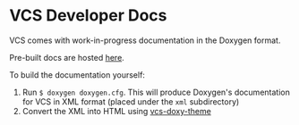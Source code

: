 # VCS Developer Docs
VCS comes with work-in-progress documentation in the Doxygen format.

Pre-built docs are hosted [here](https://www.tarpeeksihyvaesoft.com/vcs/devdocs/).

To build the documentation yourself:

1. Run `$ doxygen doxygen.cfg`. This will produce Doxygen's documentation for VCS in XML format (placed under the `xml` subdirectory)
2. Convert the XML into HTML using [vcs-doxy-theme](https://github.com/leikareipa/vcs-doxy-theme)
